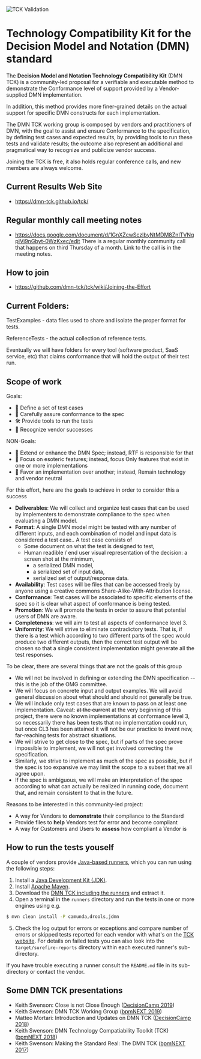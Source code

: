 ![TCK Validation](https://github.com/dmn-tck/tck/actions/workflows/global_validation.yml/badge.svg?branch=master)

# Technology Compatibility Kit for the Decision Model and Notation (DMN) standard

The **Decision Model and Notation Technology Compatibility Kit** (DMN TCK) is a community-led proposal for a verifiable and executable method to demonstrate the Conformance level of support provided by a Vendor-supplied DMN implementation.

In addition, this method provides more finer-grained details on the actual support for specific DMN constructs for each implementation.

The DMN TCK working group is composed by vendors and practitioners of DMN, with the goal to assist and ensure Conformance to the specification, by defining test cases and expected results, by providing tools to run these tests and validate results; the outcome also represent an additional and pragmatical way to recognize and publicize vendor success.

Joining the TCK is free, it also holds regular conference calls, and new members are always welcome.

## Current Results Web Site

* https://dmn-tck.github.io/tck/

## Regular monthly call meeting notes

* https://docs.google.com/document/d/1GnXZcwSczIbyNtMDM8ZnITVNgpIVi9nGbyt-0WzKxec/edit
There is a regular monthly community call that happens on third Thursday of a month. Link to the call is in the meeting notes.  

## How to join

* https://github.com/dmn-tck/tck/wiki/Joining-the-Effort

## Current Folders:

TestExamples - data files used to share and isolate the proper format for tests.

ReferenceTests - the actual collection of reference tests.

Eventually we will have folders for every tool (software product, SaaS service, etc) that claims conformance that will hold the output of their test run.

## Scope of work

Goals:
* 📝 Define a set of test cases
* 🔬 Carefully assure conformance to the spec
* 🛠️ Provide tools to run the tests
* 👏 Recognize vendor successes

NON-Goals:
* 🚫 Extend or enhance the DMN Spec; instead, RTF is responsible for that
* 🚫 Focus on esoteric features; instead, focus Only features that exist in one or more implementations
* 🚫 Favor an implementation over another; instead, Remain technology and vendor neutral

For this effort, here are the goals to achieve in order to consider this a success

* **Deliverables**: We will collect and organize test cases that can be used by implementers to demonstrate compliance to the spec when evaluating a DMN model.
* **Format**: A single DMN model might be tested with any number of different inputs, and each combination of model and input data is considered a test case.. A test case consists of
  * Some document on what the test is designed to test,
  * Human readible / end user visual representation of the decision: a screen shot at the minimum,
    * a serialized DMN model,
    * a serialized set of input data,
    * serialized set of output/response data.
* **Availability**: Test cases will be files that can be accessed freely by anyone using a creative commons Share-Alike-With-Attribution license.
* **Conformance**: Test cases will be associated to specific elements of the spec so it is clear what aspect of conformance is being tested.
* **Promotion**: We will promote the tests in order to assure that potential users of DMN are aware.
* **Completeness**: we will aim to test all aspects of conformance level 3.
* **Uniformity**: We will strive to eliminate contradictory tests. That is, if there is a test which according to two different parts of the spec would produce two different outputs, then the correct test output will be chosen so that a single consistent implementation might generate all the test responses.

To be clear, there are several things that are not the goals of this group

* We will not be involved in defining or extending the DMN specification -- this is the job of the OMG committee.
* We will focus on concrete input and output examples. We will avoid general discussion about what should and should not generally be true.
* We will include only test cases that are known to pass on at least one implementation.
Caveat: ~~at the current~~ at the very beginning of this project, there were no known implementations at conformance level 3, so necessarily there has been tests that no implementation could run, but once CL3 has been attained it will not be our practice to invent new, far-reaching tests for abstract situations.
* We will strive to get close to the spec, but if parts of the spec prove impossible to implement, we will not get involved correcting the specification.
* Similarly, we strive to implement as much of the spec as possible, but if the spec is too expansive we may limit the scope to a subset that we all agree upon.
* If the spec is ambiguous, we will make an interpretation of the spec according to what can actually be realized in running code, document that, and remain consistent to that in the future.

Reasons to be interested in this community-led project:

* A way for Vendors to **demonstrate** their compliance to the Standard
* Provide files to **help** Vendors test for error and become compliant
* A way for Customers and Users to **assess** how compliant a Vendor is

## How to run the tests youself

A couple of vendors provide [Java-based runners](/runners), which you can run using the following steps:
1. Install a [Java Development Kit (JDK)](http://www.oracle.com/technetwork/java/javase/downloads/index.html).
2. Install [Apache Maven](http://maven.apache.org/).
3. Download the [DMN TCK including the runners](https://github.com/dmn-tck/tck/archive/master.zip) and extract it.
4. Open a terminal in the `runners` directory and run the tests in one or more engines using e.g.
```sh
$ mvn clean install -P camunda,drools,jdmn
```
5. Check the log output for errors or exceptions and compare number of errors or skipped tests reported for each vendor with what's on the [TCK website](https://dmn-tck.github.io/tck/). For details on failed tests you can also look into the `target/surefire-reports` directory within each executed runner's sub-directory.

If you have trouble executing a runner consult the `README.md` file in its sub-directory or contact the vendor.

## Some DMN TCK presentations

* Keith Swenson: Close is not Close Enough ([DecisionCamp 2019](https://decisioncamp2019.wordpress.com/program/#KeithSwenson))
* Keith Swenson: DMN TCK Working Group ([bpmNEXT 2019](https://www.youtube.com/watch?v=75fk-i3K9U0))
* Matteo Mortari: Introduction and Updates on DMN TCK ([DecisionCamp 2018](https://decisioncamp2018.wordpress.com/program/#DMNTCK))
* Keith Swenson: DMN Technology Compatiability Toolkit (TCK) ([bpmNEXT 2018](https://www.youtube.com/watch?v=MqSbBtY2dKQ))
* Keith Swenson: Making the Standard Real: The DMN TCK ([bpmNEXT 2017](https://www.youtube.com/watch?v=M8goCq72lbo))
